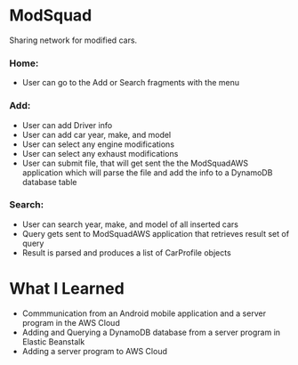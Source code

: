 # ModSquad
 Sharing network for modified cars.
 
### Home:
* User can go to the Add or Search fragments with the menu
### Add: 
* User can add Driver info
* User can add car year, make, and model
* User can select any engine modifications
* User can select any exhaust modifications
* User can submit file, that will get sent the the ModSquadAWS application which will parse the file and add the info to a DynamoDB database table
### Search:
* User can search year, make, and model of all inserted cars
* Query gets sent to ModSquadAWS application that retrieves result set of query
* Result is parsed and produces a list of CarProfile objects

# What I Learned
* Commmunication from an Android mobile application and a server program in the AWS Cloud
* Adding and Querying a DynamoDB database from a server program in Elastic Beanstalk
* Adding a server program to AWS Cloud

